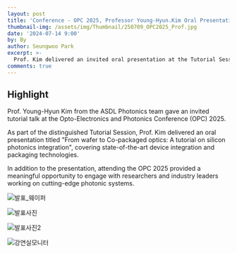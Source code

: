 ```yaml
---
layout: post
title: 'Conference - OPC 2025, Professor Young-Hyun.Kim Oral Presentation'
thumbnail-img: /assets/img/Thumbnail/250709_OPC2025_Prof.jpg
date: '2024-07-14 9:00'
by: By
author: Seungwoo Park
excerpt: >-
  Prof. Kim delivered an invited oral presentation at the Tutorial Session of OPC 2025, highlighting recent advances in silicon photonics.
comments: true
---
```


## Highlight
Prof. Young-Hyun Kim from the ASDL Photonics team gave an invited tutorial talk at the Opto-Electronics and Photonics Conference (OPC) 2025.

As part of the distinguished Tutorial Session, Prof. Kim delivered an oral presentation titled "From wafer to Co-packaged optics: A tutorial on silicon photonics integration",
covering state-of-the-art device integration and packaging technologies.

In addition to the presentation, attending the OPC 2025 provided a meaningful opportunity to engage with researchers and industry leaders working on cutting-edge photonic systems.

![발표_웨이퍼](https://github.com/user-attachments/assets/d11fac98-da08-4050-bced-bfbb7cc0a3e1)

![발표사진](https://github.com/user-attachments/assets/b987f74f-7c67-451c-9008-a0e226ceaa52)

![발표사진2](https://github.com/user-attachments/assets/696317ee-311e-4a5b-8f3c-7d2d8a979f2d)

![강연실모니터](https://github.com/user-attachments/assets/cda46696-108f-49c6-8432-06c487f0c28d)
